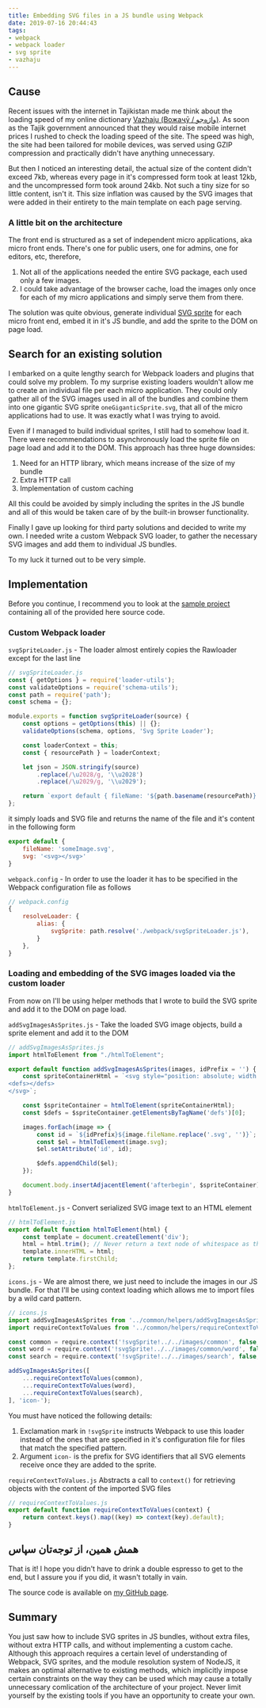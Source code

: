 ```yaml
---
title: Embedding SVG files in a JS bundle using Webpack
date: 2019-07-16 20:44:43
tags:
- webpack
- webpack loader
- svg sprite
- vazhaju
---
```


[1]: https://vazhaju.com
[2]: https://css-tricks.com/css-sprites/#article-header-id-0
[3]: https://github.com/maqduni/maqduni.github.io/tree/source/samples/embedding-svg-files-in-a-webpack-js-bundle

## Cause

Recent issues with the internet in Tajikistan made me think about the loading speed of my online dictionary [Vazhaju (Вожаҷӯ / واژه‌جو)][1]. As soon as the Tajik government announced that they would raise mobile internet prices I rushed to check the loading speed of the site. The speed was high, the site had been tailored for mobile devices, was served using GZIP compression and practically didn't have anything unnecessary. 

But then I noticed an interesting detail, the actual size of the content didn't exceed 7kb, whereas every page in it's compressed form took at least 12kb, and the uncompressed form took around 24kb. Not such a tiny size for so little content, isn't it. This size inflation was caused by the SVG images that were added in their entirety to the main template on each page serving.

### A little bit on the architecture
The front end is structured as a set of independent micro applications, aka micro front ends. There's one for public users, one for admins, one for editors, etc, therefore,

1. Not all of the applications needed the entire SVG package, each used only a few images.
2. I could take advantage of the browser cache, load the images only once for each of my micro applications and simply serve them from there.

The solution was quite obvious, generate individual [SVG sprite][2] for each micro front end, embed it in it's JS bundle, and add the sprite to the DOM on page load.

## Search for an existing solution
I embarked on a quite lengthy search for Webpack loaders and plugins that could solve my problem. To my surprise existing loaders wouldn't allow me to create an individual file per each micro application. They could only gather all of the SVG images used in all of the bundles and combine them into one gigantic SVG sprite `oneGiganticSprite.svg`, that all of the micro applications had to use. It was exactly what I was trying to avoid.

Even if I managed to build individual sprites, I still had to somehow load it. There were recommendations to asynchronously load the sprite file on page load and add it to the DOM. This approach has three huge downsides:
1. Need for an HTTP library, which means increase of the size of my bundle
2. Extra HTTP call
3. Implementation of custom caching

All this could be avoided by simply including the sprites in the JS bundle and all of this would be taken care of by the built-in browser functionality.

Finally I gave up looking for third party solutions and decided to write my own. I needed write a custom Webpack SVG loader, to gather the necessary SVG images and add them to individual JS bundles.

To my luck it turned out to be very simple.

## Implementation

Before you continue, I recommend you to look at the [sample project][3] containing all of the provided here source code.

### Custom Webpack loader

`svgSpriteLoader.js` - The loader almost entirely copies the Rawloader except for the last line

```javascript
// svgSpriteLoader.js
const { getOptions } = require('loader-utils');
const validateOptions = require('schema-utils');
const path = require('path');
const schema = {};

module.exports = function svgSpriteLoader(source) {
    const options = getOptions(this) || {};
    validateOptions(schema, options, 'Svg Sprite Loader');

    const loaderContext = this;
    const { resourcePath } = loaderContext;

    let json = JSON.stringify(source)
        .replace(/\u2028/g, '\\u2028')
        .replace(/\u2029/g, '\\u2029');

    return `export default { fileName: '${path.basename(resourcePath)}', svg: ${json} }`;
};
```

<!-- more -->

it simply loads and SVG file and returns the name of the file and it's content in the following form
```javascript
export default {
    fileName: 'someImage.svg',
    svg: '<svg></svg>'
}
```

`webpack.config` - In order to use the loader it has to be specified in the Webpack configuration file as follows
```javascript
// webpack.config
{
    resolveLoader: {
        alias: {
            svgSprite: path.resolve('./webpack/svgSpriteLoader.js'),
        }
    },
}
```

### Loading and embedding of the SVG images loaded via the custom loader

From now on I'll be using helper methods that I wrote to build the SVG sprite and add it to the DOM on page load.

`addSvgImagesAsSprites.js` - Take the loaded SVG image objects, build a sprite element and add it to the DOM

```javascript
// addSvgImagesAsSprites.js
import htmlToElement from "./htmlToElement";

export default function addSvgImagesAsSprites(images, idPrefix = '') {
    const spriteContainerHtml = `<svg style="position: absolute; width: 0; height: 0; overflow: hidden;" version="1.1" xmlns="http://www.w3.org/2000/svg" xmlns:xlink="http://www.w3.org/1999/xlink">
<defs></defs>
</svg>`;

    const $spriteContainer = htmlToElement(spriteContainerHtml);
    const $defs = $spriteContainer.getElementsByTagName('defs')[0];

    images.forEach(image => {
        const id = `${idPrefix}${image.fileName.replace('.svg', '')}`;
        const $el = htmlToElement(image.svg);
        $el.setAttribute('id', id);

        $defs.appendChild($el);
    });

    document.body.insertAdjacentElement('afterbegin', $spriteContainer);
}
```

`htmlToElement.js` - Convert serialized SVG image text to an HTML element
```javascript
// htmlToElement.js
export default function htmlToElement(html) {
    const template = document.createElement('div');
    html = html.trim(); // Never return a text node of whitespace as the result
    template.innerHTML = html;
    return template.firstChild;
};
```

`icons.js` - We are almost there, we just need to include the images in our JS bundle. For that I'll be using context loading which allows me to import files by a wild card pattern.

```javascript
// icons.js
import addSvgImagesAsSprites from '../common/helpers/addSvgImagesAsSprites';
import requireContextToValues from '../common/helpers/requireContextToValues';

const common = require.context('!svgSprite!../../images/common', false, /\.svg$/);
const word = require.context('!svgSprite!../../images/common/word', false, /\.svg$/);
const search = require.context('!svgSprite!../../images/search', false, /\.svg$/);

addSvgImagesAsSprites([
    ...requireContextToValues(common),
    ...requireContextToValues(word),
    ...requireContextToValues(search),
], 'icon-');
```

You must have noticed the following details:
1. Exclamation mark in `!svgSprite` instructs Webpack to use this loader instead of the ones that are specified in it's configuration file for files that match the specified pattern.
2. Argument `icon-` is the prefix for SVG identifiers that all SVG elements receive once they are added to the sprite.

`requireContextToValues.js` Abstracts a call to `context()` for retrieving objects with the content of the imported SVG files
```javascript
// requireContextToValues.js
export default function requireContextToValues(context) {
    return context.keys().map((key) => context(key).default);
}
```

## همش همین، از توجه‌تان سپاس
That is it! I hope you didn't have to drink a double espresso to get to the end, but I assure you if you did, it wasn't totally in vain. 

The source code is available on [my GitHub page][3].

## Summary
You just saw how to include SVG sprites in JS bundles, without extra files, without extra HTTP calls, and without implementing a custom cache. Although this approach requires a certain level of understanding of Webpack, SVG sprites, and the module resolution system of NodeJS, it makes an optimal alternative to existing methods, which implicitly impose certain constraints on the way they can be used which may cause a totally unnecessary comlication of the architecture of your project. Never limit yourself by the existing tools if you have an opportunity to create your own.
